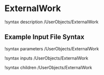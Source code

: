 # ExternalWork

!syntax description /UserObjects/ExternalWork

## Example Input File Syntax

!syntax parameters /UserObjects/ExternalWork

!syntax inputs /UserObjects/ExternalWork

!syntax children /UserObjects/ExternalWork
